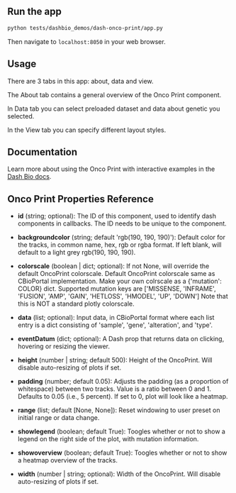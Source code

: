 ## Run the app

```bash
python tests/dashbio_demos/dash-onco-print/app.py
```
Then navigate to `localhost:8050` in your web browser.

## Usage

There are 3 tabs in this app: about, data and view.

The About tab contains a general overview of the Onco Print component.

In Data tab you can select preloaded dataset and data about genetic you selected.

In the View tab you can specify different layout styles.

## Documentation

Learn more about using the Onco Print with interactive examples in the [Dash Bio docs](https://dash.plotly.com/dash-bio/oncoprint).

## Onco Print Properties Reference

- **id** (string; optional): The ID of this component, used to identify dash components in callbacks. The ID needs to be unique to the component. 

- **backgroundcolor** (string; default 'rgb(190, 190, 190)'): Default color for the tracks, in common name, hex, rgb or rgba format. If left blank, will default to a light grey rgb(190, 190, 190).        

- **colorscale** (boolean | dict; optional): If not None, will override the default OncoPrint colorscale. Default OncoPrint colorscale same as CBioPortal implementation. Make your own colrscale as a {'mutation': COLOR} dict. Supported mutation keys are ['MISSENSE, 'INFRAME', 'FUSION', 'AMP', 'GAIN', 'HETLOSS', 'HMODEL', 'UP', 'DOWN'] Note that this is NOT a standard plotly colorscale.        

- **data** (list; optional): Input data, in CBioPortal format where each list entry is a dict consisting of 'sample', 'gene', 'alteration', and 'type'.   

- **eventDatum** (dict; optional): A Dash prop that returns data on clicking, hovering or resizing the viewer.        

- **height**  (number | string; default 500): Height of the OncoPrint. Will disable auto-resizing of plots if set.   

- **padding** (number; default 0.05): Adjusts the padding (as a proportion of whitespace) between two tracks. Value is a ratio between 0 and 1. Defaults to 0.05 (i.e., 5 percent). If set to 0, plot will look like a heatmap. 

- **range**  (list; default [None, None]): Reset windowing to user preset on initial range or data change.  

- **showlegend** (boolean; default True): Toogles whether or not to show a legend on the right side of the plot, with mutation information.   

- **showoverview** (boolean; default True): Toogles whether or not to show a heatmap overview of the tracks.

- **width** (number | string; optional): Width of the OncoPrint. Will disable auto-resizing of plots if set.

